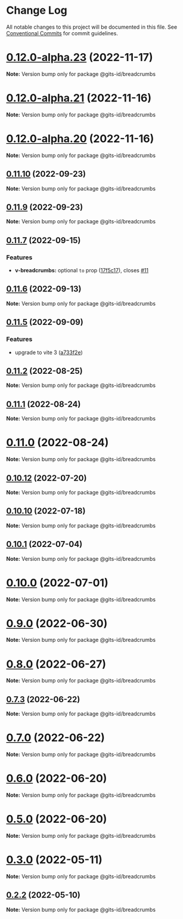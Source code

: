 # Change Log

All notable changes to this project will be documented in this file.
See [Conventional Commits](https://conventionalcommits.org) for commit guidelines.

# [0.12.0-alpha.23](https://github.com/gitsindonesia/ui-component/compare/v0.12.0-alpha.22...v0.12.0-alpha.23) (2022-11-17)

**Note:** Version bump only for package @gits-id/breadcrumbs

# [0.12.0-alpha.21](https://github.com/gitsindonesia/ui-component/compare/v0.12.0-alpha.20...v0.12.0-alpha.21) (2022-11-16)

**Note:** Version bump only for package @gits-id/breadcrumbs

# [0.12.0-alpha.20](https://github.com/gitsindonesia/ui-component/compare/v0.12.0-alpha.19...v0.12.0-alpha.20) (2022-11-16)

**Note:** Version bump only for package @gits-id/breadcrumbs

## [0.11.10](https://github.com/gitsindonesia/ui-component/compare/v0.11.9...v0.11.10) (2022-09-23)

**Note:** Version bump only for package @gits-id/breadcrumbs

## [0.11.9](https://github.com/gitsindonesia/ui-component/compare/v0.11.8...v0.11.9) (2022-09-23)

**Note:** Version bump only for package @gits-id/breadcrumbs

## [0.11.7](https://github.com/gitsindonesia/ui-component/compare/v0.11.6...v0.11.7) (2022-09-15)

### Features

- **v-breadcrumbs:** optional `to` prop ([17f5c17](https://github.com/gitsindonesia/ui-component/commit/17f5c177e03a1e0e64929ce781a4b471dd452437)), closes [#11](https://github.com/gitsindonesia/ui-component/issues/11)

## [0.11.6](https://github.com/gitsindonesia/ui-component/compare/v0.11.5...v0.11.6) (2022-09-13)

**Note:** Version bump only for package @gits-id/breadcrumbs

## [0.11.5](https://github.com/gitsindonesia/ui-component/compare/v0.11.4...v0.11.5) (2022-09-09)

### Features

- upgrade to vite 3 ([a733f2e](https://github.com/gitsindonesia/ui-component/commit/a733f2e6469150a9041472b5cd393d715d2764a4))

## [0.11.2](https://github.com/gitsindonesia/ui-component/compare/v0.11.1...v0.11.2) (2022-08-25)

**Note:** Version bump only for package @gits-id/breadcrumbs

## [0.11.1](https://github.com/gitsindonesia/ui-component/compare/v0.11.0...v0.11.1) (2022-08-24)

**Note:** Version bump only for package @gits-id/breadcrumbs

# [0.11.0](https://github.com/gitsindonesia/ui-component/compare/v0.10.14...v0.11.0) (2022-08-24)

**Note:** Version bump only for package @gits-id/breadcrumbs

## [0.10.12](https://github.com/gitsindonesia/ui-component/compare/v0.10.11...v0.10.12) (2022-07-20)

**Note:** Version bump only for package @gits-id/breadcrumbs

## [0.10.10](https://github.com/gitsindonesia/ui-component/compare/v0.10.9...v0.10.10) (2022-07-18)

**Note:** Version bump only for package @gits-id/breadcrumbs

## [0.10.1](https://github.com/gitsindonesia/ui-component/compare/v0.10.0...v0.10.1) (2022-07-04)

**Note:** Version bump only for package @gits-id/breadcrumbs

# [0.10.0](https://github.com/gitsindonesia/ui-component/compare/v0.9.0...v0.10.0) (2022-07-01)

**Note:** Version bump only for package @gits-id/breadcrumbs

# [0.9.0](https://github.com/gitsindonesia/ui-component/compare/v0.8.2...v0.9.0) (2022-06-30)

**Note:** Version bump only for package @gits-id/breadcrumbs

# [0.8.0](https://github.com/gitsindonesia/ui-component/compare/v0.7.3...v0.8.0) (2022-06-27)

**Note:** Version bump only for package @gits-id/breadcrumbs

## [0.7.3](https://github.com/gitsindonesia/ui-component/compare/v0.7.2...v0.7.3) (2022-06-22)

**Note:** Version bump only for package @gits-id/breadcrumbs

# [0.7.0](https://github.com/gitsindonesia/ui-component/compare/v0.6.0...v0.7.0) (2022-06-22)

**Note:** Version bump only for package @gits-id/breadcrumbs

# [0.6.0](https://github.com/gitsindonesia/ui-component/compare/v0.5.0...v0.6.0) (2022-06-20)

**Note:** Version bump only for package @gits-id/breadcrumbs

# [0.5.0](https://github.com/gitsindonesia/ui-component/compare/v0.4.8...v0.5.0) (2022-06-20)

**Note:** Version bump only for package @gits-id/breadcrumbs

# [0.3.0](https://github.com/gitsindonesia/ui-component/compare/v0.2.6...v0.3.0) (2022-05-11)

**Note:** Version bump only for package @gits-id/breadcrumbs

## [0.2.2](https://github.com/gitsindonesia/ui-component/compare/v0.2.1...v0.2.2) (2022-05-10)

**Note:** Version bump only for package @gits-id/breadcrumbs
